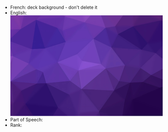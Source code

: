- French: deck background - don't delete it
- English: ![shapes 1.jpg](39.jpg)
- Part of Speech: 
- Rank: 